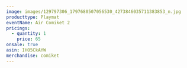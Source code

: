 ```yaml
---
image: images/129797306_1797680507056530_4273846035711383853_n.jpg
producttype: Playmat
eventName: Air Comiket 2
pricings:
  - quantity: 1
    price: 65
onsale: true
asin: IHO5CkAYW
merchandise: comiket
---
```

